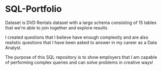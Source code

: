 # SQL-Portfolio
Dataset is DVD Rentals dataset with a large schema consisting of 15 tables that we're able to join together and explore results

I created questions that I believe have enough complexity and are also realistic questions that I have been asked to answer in my career as a Data Analyst.

The purpose of this SQL repository is to show employers that I am capable of performing complex queries and can solve problems in creative ways!
